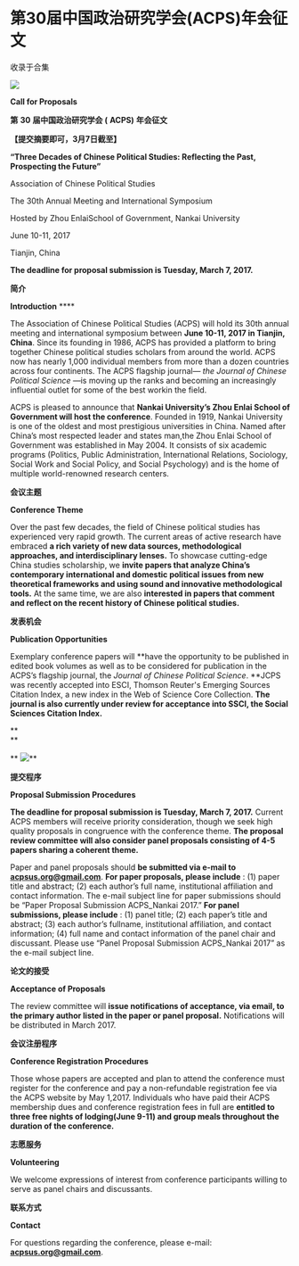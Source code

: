 # 第30届中国政治研究学会(ACPS)年会征文


收录于合集

**![](/images/680/2.jpeg)**

**Call for Proposals**

**第** **30** **届中国政治研究学会 **(**** **ACPS)** **年会征文**

**【提交摘要即可，3月7日截至】**

  

 **“Three Decades of Chinese Political Studies: Reflecting the Past,
Prospecting the Future”**

Association of Chinese Political Studies

The 30th Annual Meeting and International Symposium

Hosted by Zhou EnlaiSchool of Government, Nankai University

June 10-11, 2017

Tianjin, China

**The deadline for proposal submission is Tuesday, March 7, 2017.**

**简介**

 **Introduction** ****

The Association of Chinese Political Studies (ACPS) will hold its 30th annual
meeting and international symposium between **June 10-11, 2017 in Tianjin,
China**. Since its founding in 1986, ACPS has provided a platform to bring
together Chinese political studies scholars from around the world. ACPS now
has nearly 1,000 individual members from more than a dozen countries across
four continents. The ACPS flagship journal— _the Journal of Chinese Political
Science_ —is moving up the ranks and becoming an increasingly influential
outlet for some of the best workin the field.

ACPS is pleased to announce that **Nankai University’s Zhou Enlai School of
Government will host the conference**. Founded in 1919, Nankai University is
one of the oldest and most prestigious universities in China. Named after
China’s most respected leader and states man,the Zhou Enlai School of
Government was established in May 2004. It consists of six academic programs
(Politics, Public Administration, International Relations, Sociology, Social
Work and Social Policy, and Social Psychology) and is the home of multiple
world-renowned research centers.

**会议主题**

 **Conference Theme**

Over the past few decades, the field of Chinese political studies has
experienced very rapid growth. The current areas of active research have
embraced **a rich variety of new data sources, methodological approaches, and
interdisciplinary lenses.** To showcase cutting-edge China studies
scholarship, we **invite papers that analyze China’s contemporary
international and domestic political issues from new theoretical frameworks
and using sound and innovative methodological tools.** At the same time, we
are also **interested in papers that comment and reflect on the recent history
of Chinese political studies.**

**发表机会**

 **Publication Opportunities**

Exemplary conference papers will **have the opportunity to be published in
edited book volumes as well as to be considered for publication in the ACPS’s
flagship journal, the _Journal of Chinese Political Science_. **JCPS was
recently accepted into ESCI, Thomson Reuter's Emerging Sources Citation Index,
a new index in the Web of Science Core Collection. **The journal is also
currently under review for acceptance into SSCI, the Social Sciences Citation
Index.**

 **  
**

 ** **![](/images/680/3.jpeg)****

**提交程序**

 **Proposal Submission Procedures**

**The deadline for proposal submission is Tuesday, March 7, 2017.** Current
ACPS members will receive priority consideration, though we seek high quality
proposals in congruence with the conference theme. **The proposal review
committee will also consider panel proposals consisting of 4-5 papers sharing
a coherent theme.**

Paper and panel proposals should **be submitted via e-mail to
**acpsus.org@gmail.com****. **For paper proposals, please include** : (1)
paper title and abstract; (2) each author’s full name, institutional
affiliation and contact information. The e-mail subject line for paper
submissions should be “Paper Proposal Submission ACPS_Nankai 2017.” **For
panel submissions, please include** : (1) panel title; (2) each paper’s title
and abstract; (3) each author’s fullname, institutional affiliation, and
contact information; (4) full name and contact information of the panel chair
and discussant. Please use “Panel Proposal Submission ACPS_Nankai 2017” as the
e-mail subject line.

**论文的接受**

 **Acceptance of Proposals**

The review committee will **issue notifications of acceptance, via email, to
the primary author listed in the paper or panel proposal.** Notifications will
be distributed in March 2017.

**会议注册程序**

 **Conference Registration Procedures**

Those whose papers are accepted and plan to attend the conference must
register for the conference and pay a non-refundable registration fee via the
ACPS website by May 1,2017. Individuals who have paid their ACPS membership
dues and conference registration fees in full are **entitled to three free
nights of lodging(June 9-11) and group meals throughout the duration of the
conference.**

**志愿服务**

 **Volunteering**

We welcome expressions of interest from conference participants willing to
serve as panel chairs and discussants.

**联系方式**

 **Contact**

For questions regarding the conference, please e-mail:
**acpsus.org@gmail.com**.

  

  

